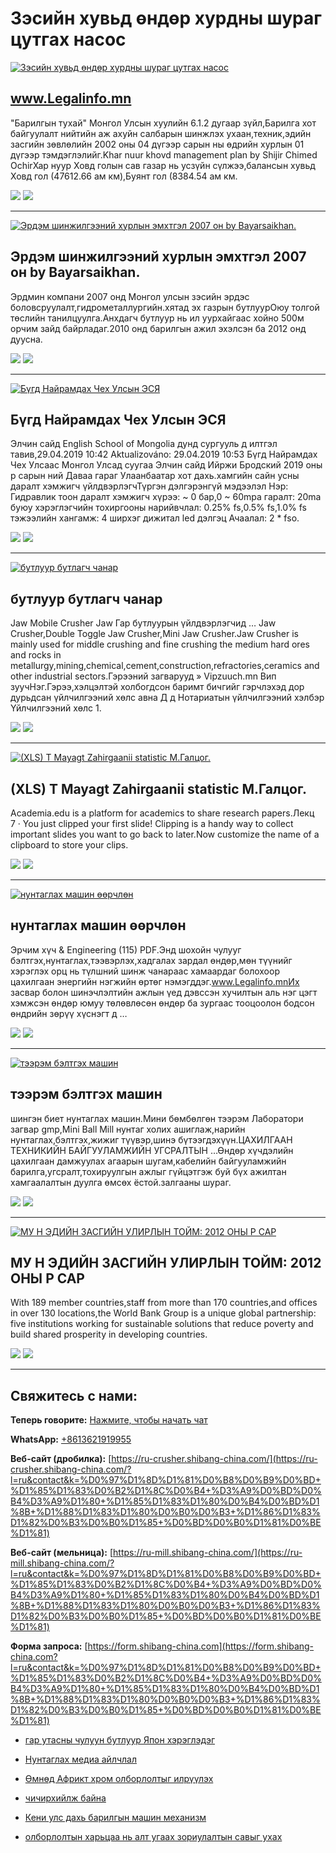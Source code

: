 # Зэсийн хувьд өндөр хурдны шураг цутгах насос

<a href="https://swt.shibang-china.com/?l=ru&img&k=%D0%97%D1%8D%D1%81%D0%B8%D0%B9%D0%BD+%D1%85%D1%83%D0%B2%D1%8C%D0%B4+%D3%A9%D0%BD%D0%B4%D3%A9%D1%80+%D1%85%D1%83%D1%80%D0%B4%D0%BD%D1%8B+%D1%88%D1%83%D1%80%D0%B0%D0%B3+%D1%86%D1%83%D1%82%D0%B3%D0%B0%D1%85+%D0%BD%D0%B0%D1%81%D0%BE%D1%81" target="_blank">![Зэсийн хувьд өндөр хурдны шураг цутгах насос](http://static.shibang-china.com/all-800x300/498.jpg)</a>

## www.Legalinfo.mn
&quot;Барилгын тухай&quot; Монгол Улсын хуулийн 6.1.2 дугаар зүйл,Барилга хот байгуулалт нийтийн аж ахуйн салбарын шинжлэх ухаан,техник,эдийн засгийн зөвлөлийн 2002 оны 04 дүгээр сарын ны өдрийн хурлын 01 дүгээр тэмдэглэлийг.Khar nuur khovd management plan by Shijir Chimed OchirХар нуур Ховд голын сав газар нь усзүйн сүлжээ,балансын хувьд Ховд гол (47612.66 ам км),Буянт гол (8384.54 ам км.


<a href="https://whatsapp.shibangsoft.com/WhatsApp.php" target="_blank" title="WhatsApp">![](http://static.shibang-china.com/icon/whatsapp.png)</a> <a href="https://swt.shibang-china.com/?l=ru&icon&k=%D0%97%D1%8D%D1%81%D0%B8%D0%B9%D0%BD+%D1%85%D1%83%D0%B2%D1%8C%D0%B4+%D3%A9%D0%BD%D0%B4%D3%A9%D1%80+%D1%85%D1%83%D1%80%D0%B4%D0%BD%D1%8B+%D1%88%D1%83%D1%80%D0%B0%D0%B3+%D1%86%D1%83%D1%82%D0%B3%D0%B0%D1%85+%D0%BD%D0%B0%D1%81%D0%BE%D1%81" target="_blank">![](http://static.shibang-china.com/icon/chat-ru.png)</a>

---

<a href="https://swt.shibang-china.com/?l=ru&img&k=%D0%97%D1%8D%D1%81%D0%B8%D0%B9%D0%BD+%D1%85%D1%83%D0%B2%D1%8C%D0%B4+%D3%A9%D0%BD%D0%B4%D3%A9%D1%80+%D1%85%D1%83%D1%80%D0%B4%D0%BD%D1%8B+%D1%88%D1%83%D1%80%D0%B0%D0%B3+%D1%86%D1%83%D1%82%D0%B3%D0%B0%D1%85+%D0%BD%D0%B0%D1%81%D0%BE%D1%81" target="_blank">![Эрдэм шинжилгээний хурлын эмхтгэл 2007 он by Bayarsaikhan.](http://static.shibang-china.com/all-800x300/877.jpg)</a>

## Эрдэм шинжилгээний хурлын эмхтгэл 2007 он by Bayarsaikhan.
Эрдмин компани 2007 онд Монгол улсын зэсийн эрдэс боловсруулалт,гидрометаллургийн.хятад эх газрын бутлуурОюу толгой төслийн танилцуулга.Анхдагч бутлуур нь ил уурхайгаас хойно 500м орчим зайд байрладаг.2010 онд барилгын ажил эхэлсэн ба 2012 онд дуусна.


<a href="https://whatsapp.shibangsoft.com/WhatsApp.php" target="_blank" title="WhatsApp">![](http://static.shibang-china.com/icon/whatsapp.png)</a> <a href="https://swt.shibang-china.com/?l=ru&icon&k=%D0%97%D1%8D%D1%81%D0%B8%D0%B9%D0%BD+%D1%85%D1%83%D0%B2%D1%8C%D0%B4+%D3%A9%D0%BD%D0%B4%D3%A9%D1%80+%D1%85%D1%83%D1%80%D0%B4%D0%BD%D1%8B+%D1%88%D1%83%D1%80%D0%B0%D0%B3+%D1%86%D1%83%D1%82%D0%B3%D0%B0%D1%85+%D0%BD%D0%B0%D1%81%D0%BE%D1%81" target="_blank">![](http://static.shibang-china.com/icon/chat-ru.png)</a>

---

<a href="https://swt.shibang-china.com/?l=ru&img&k=%D0%97%D1%8D%D1%81%D0%B8%D0%B9%D0%BD+%D1%85%D1%83%D0%B2%D1%8C%D0%B4+%D3%A9%D0%BD%D0%B4%D3%A9%D1%80+%D1%85%D1%83%D1%80%D0%B4%D0%BD%D1%8B+%D1%88%D1%83%D1%80%D0%B0%D0%B3+%D1%86%D1%83%D1%82%D0%B3%D0%B0%D1%85+%D0%BD%D0%B0%D1%81%D0%BE%D1%81" target="_blank">![Бүгд Найрамдах Чех Улсын ЭСЯ](http://static.shibang-china.com/all-800x300/641.jpg)</a>

## Бүгд Найрамдах Чех Улсын ЭСЯ
Элчин сайд English School of Mongolia дунд сургууль д илтгэл тавив,29.04.2019 10:42 Aktualizov&#225;no: 29.04.2019 10:53 Бүгд Найрамдах Чех Улсаас Монгол Улсад суугаа Элчин сайд Ийржи Бродский 2019 оны р сарын ний Даваа гараг Улаанбаатар хот дахь.хамгийн сайн усны даралт хэмжигч үйлдвэрлэгчТүргэн дэлгэрэнгүй мэдээлэл Нэр: Гидравлик тоон даралт хэмжигч хүрээ: ~ 0 бар,0 ~ 60mpa гаралт: 20ma буюу хэрэглэгчийн тохиргооны нарийвчлал: 0.25% fs,0.5% fs,1.0% fs тэжээлийн хангамж: 4 ширхэг дижитал led дэлгэц Ачаалал: 2 * fso.


<a href="https://whatsapp.shibangsoft.com/WhatsApp.php" target="_blank" title="WhatsApp">![](http://static.shibang-china.com/icon/whatsapp.png)</a> <a href="https://swt.shibang-china.com/?l=ru&icon&k=%D0%97%D1%8D%D1%81%D0%B8%D0%B9%D0%BD+%D1%85%D1%83%D0%B2%D1%8C%D0%B4+%D3%A9%D0%BD%D0%B4%D3%A9%D1%80+%D1%85%D1%83%D1%80%D0%B4%D0%BD%D1%8B+%D1%88%D1%83%D1%80%D0%B0%D0%B3+%D1%86%D1%83%D1%82%D0%B3%D0%B0%D1%85+%D0%BD%D0%B0%D1%81%D0%BE%D1%81" target="_blank">![](http://static.shibang-china.com/icon/chat-ru.png)</a>

---

<a href="https://swt.shibang-china.com/?l=ru&img&k=%D0%97%D1%8D%D1%81%D0%B8%D0%B9%D0%BD+%D1%85%D1%83%D0%B2%D1%8C%D0%B4+%D3%A9%D0%BD%D0%B4%D3%A9%D1%80+%D1%85%D1%83%D1%80%D0%B4%D0%BD%D1%8B+%D1%88%D1%83%D1%80%D0%B0%D0%B3+%D1%86%D1%83%D1%82%D0%B3%D0%B0%D1%85+%D0%BD%D0%B0%D1%81%D0%BE%D1%81" target="_blank">![бутлуур бутлагч чанар](http://static.shibang-china.com/all-800x300/141.jpg)</a>

## бутлуур бутлагч чанар
Jaw Mobile Crusher Jaw Гар бутлуурын үйлдвэрлэгчид … Jaw Crusher,Double Toggle Jaw Crusher,Mini Jaw Crusher.Jaw Crusher is mainly used for middle crushing and fine crushing the medium hard ores and rocks in metallurgy,mining,chemical,cement,construction,refractories,ceramics and other industrial sectors.Гэрээний загварууд &#187; Vipzuuch.mn Вип зуучНэг.Гэрээ,хэлцэлтэй холбогдсон баримт бичгийг гэрчлэхэд дор дурьдсан үйлчилгээний хөлс авна Д д Нотариатын үйлчилгээний хэлбэр Үйлчилгээний хөлс 1.


<a href="https://whatsapp.shibangsoft.com/WhatsApp.php" target="_blank" title="WhatsApp">![](http://static.shibang-china.com/icon/whatsapp.png)</a> <a href="https://swt.shibang-china.com/?l=ru&icon&k=%D0%97%D1%8D%D1%81%D0%B8%D0%B9%D0%BD+%D1%85%D1%83%D0%B2%D1%8C%D0%B4+%D3%A9%D0%BD%D0%B4%D3%A9%D1%80+%D1%85%D1%83%D1%80%D0%B4%D0%BD%D1%8B+%D1%88%D1%83%D1%80%D0%B0%D0%B3+%D1%86%D1%83%D1%82%D0%B3%D0%B0%D1%85+%D0%BD%D0%B0%D1%81%D0%BE%D1%81" target="_blank">![](http://static.shibang-china.com/icon/chat-ru.png)</a>

---

<a href="https://swt.shibang-china.com/?l=ru&img&k=%D0%97%D1%8D%D1%81%D0%B8%D0%B9%D0%BD+%D1%85%D1%83%D0%B2%D1%8C%D0%B4+%D3%A9%D0%BD%D0%B4%D3%A9%D1%80+%D1%85%D1%83%D1%80%D0%B4%D0%BD%D1%8B+%D1%88%D1%83%D1%80%D0%B0%D0%B3+%D1%86%D1%83%D1%82%D0%B3%D0%B0%D1%85+%D0%BD%D0%B0%D1%81%D0%BE%D1%81" target="_blank">![(XLS) T Mayagt Zahirgaanii statistic М.Галцог.](http://static.shibang-china.com/all-800x300/1068.jpg)</a>

## (XLS) T Mayagt Zahirgaanii statistic М.Галцог.
Academia.edu is a platform for academics to share research papers.Лекц 7&nbsp;&#0183;&#32;You just clipped your first slide! Clipping is a handy way to collect important slides you want to go back to later.Now customize the name of a clipboard to store your clips.


<a href="https://whatsapp.shibangsoft.com/WhatsApp.php" target="_blank" title="WhatsApp">![](http://static.shibang-china.com/icon/whatsapp.png)</a> <a href="https://swt.shibang-china.com/?l=ru&icon&k=%D0%97%D1%8D%D1%81%D0%B8%D0%B9%D0%BD+%D1%85%D1%83%D0%B2%D1%8C%D0%B4+%D3%A9%D0%BD%D0%B4%D3%A9%D1%80+%D1%85%D1%83%D1%80%D0%B4%D0%BD%D1%8B+%D1%88%D1%83%D1%80%D0%B0%D0%B3+%D1%86%D1%83%D1%82%D0%B3%D0%B0%D1%85+%D0%BD%D0%B0%D1%81%D0%BE%D1%81" target="_blank">![](http://static.shibang-china.com/icon/chat-ru.png)</a>

---

<a href="https://swt.shibang-china.com/?l=ru&img&k=%D0%97%D1%8D%D1%81%D0%B8%D0%B9%D0%BD+%D1%85%D1%83%D0%B2%D1%8C%D0%B4+%D3%A9%D0%BD%D0%B4%D3%A9%D1%80+%D1%85%D1%83%D1%80%D0%B4%D0%BD%D1%8B+%D1%88%D1%83%D1%80%D0%B0%D0%B3+%D1%86%D1%83%D1%82%D0%B3%D0%B0%D1%85+%D0%BD%D0%B0%D1%81%D0%BE%D1%81" target="_blank">![нунтаглах машин өөрчлөн](http://static.shibang-china.com/all-800x300/456.jpg)</a>

## нунтаглах машин өөрчлөн
Эрчим хүч &amp; Engineering (115) PDF.Энд шохойн чулууг бэлтгэх,нунтаглах,тээвэрлэх,хадгалах зардал өндөр,мөн түүнийг хэрэглэх орц нь түлшний шинж чанараас хамаардаг болохоор цахилгаан энергийн нэгжийн өртөг нэмэгддэг.www.Legalinfo.mnИх засвар болон шинэчлэлтийн ажлын үед дэвссэн хучилтын аль нэг цэгт хэмжсэн өндөр юмуу төлөвлөсөн өндөр ба зургаас тооцоолон бодсон өндрийн зөрүү хүснэгт д …


<a href="https://whatsapp.shibangsoft.com/WhatsApp.php" target="_blank" title="WhatsApp">![](http://static.shibang-china.com/icon/whatsapp.png)</a> <a href="https://swt.shibang-china.com/?l=ru&icon&k=%D0%97%D1%8D%D1%81%D0%B8%D0%B9%D0%BD+%D1%85%D1%83%D0%B2%D1%8C%D0%B4+%D3%A9%D0%BD%D0%B4%D3%A9%D1%80+%D1%85%D1%83%D1%80%D0%B4%D0%BD%D1%8B+%D1%88%D1%83%D1%80%D0%B0%D0%B3+%D1%86%D1%83%D1%82%D0%B3%D0%B0%D1%85+%D0%BD%D0%B0%D1%81%D0%BE%D1%81" target="_blank">![](http://static.shibang-china.com/icon/chat-ru.png)</a>

---

<a href="https://swt.shibang-china.com/?l=ru&img&k=%D0%97%D1%8D%D1%81%D0%B8%D0%B9%D0%BD+%D1%85%D1%83%D0%B2%D1%8C%D0%B4+%D3%A9%D0%BD%D0%B4%D3%A9%D1%80+%D1%85%D1%83%D1%80%D0%B4%D0%BD%D1%8B+%D1%88%D1%83%D1%80%D0%B0%D0%B3+%D1%86%D1%83%D1%82%D0%B3%D0%B0%D1%85+%D0%BD%D0%B0%D1%81%D0%BE%D1%81" target="_blank">![тээрэм бэлтгэх машин](http://static.shibang-china.com/all-800x300/31.jpg)</a>

## тээрэм бэлтгэх машин
шингэн биет нунтаглах машин.Мини бөмбөлгөн тээрэм Лаборатори загвар gmp,Mini Ball Mill нунтаг холих ашиглаж,нарийн нунтаглах,бэлтгэх,жижиг түүвэр,шинэ бүтээгдэхүүн.ЦАХИЛГААН ТЕХНИКИЙН БАЙГУУЛАМЖИЙН УГСРАЛТЫН …Өндөр хүчдэлийн цахилгаан дамжуулах агаарын шугам,кабелийн байгууламжийн барилга,угсралт,тохируулгын ажлыг гүйцэтгэж буй бүх ажилтан хамгаалалтын дуулга өмсөх ёстой.залгааны шураг.


<a href="https://whatsapp.shibangsoft.com/WhatsApp.php" target="_blank" title="WhatsApp">![](http://static.shibang-china.com/icon/whatsapp.png)</a> <a href="https://swt.shibang-china.com/?l=ru&icon&k=%D0%97%D1%8D%D1%81%D0%B8%D0%B9%D0%BD+%D1%85%D1%83%D0%B2%D1%8C%D0%B4+%D3%A9%D0%BD%D0%B4%D3%A9%D1%80+%D1%85%D1%83%D1%80%D0%B4%D0%BD%D1%8B+%D1%88%D1%83%D1%80%D0%B0%D0%B3+%D1%86%D1%83%D1%82%D0%B3%D0%B0%D1%85+%D0%BD%D0%B0%D1%81%D0%BE%D1%81" target="_blank">![](http://static.shibang-china.com/icon/chat-ru.png)</a>

---

<a href="https://swt.shibang-china.com/?l=ru&img&k=%D0%97%D1%8D%D1%81%D0%B8%D0%B9%D0%BD+%D1%85%D1%83%D0%B2%D1%8C%D0%B4+%D3%A9%D0%BD%D0%B4%D3%A9%D1%80+%D1%85%D1%83%D1%80%D0%B4%D0%BD%D1%8B+%D1%88%D1%83%D1%80%D0%B0%D0%B3+%D1%86%D1%83%D1%82%D0%B3%D0%B0%D1%85+%D0%BD%D0%B0%D1%81%D0%BE%D1%81" target="_blank">![МУ Н ЭДИЙН ЗАСГИЙН УЛИРЛЫН ТОЙМ: 2012 ОНЫ Р САР](http://static.shibang-china.com/all-800x300/1513.jpg)</a>

## МУ Н ЭДИЙН ЗАСГИЙН УЛИРЛЫН ТОЙМ: 2012 ОНЫ Р САР
With 189 member countries,staff from more than 170 countries,and offices in over 130 locations,the World Bank Group is a unique global partnership: five institutions working for sustainable solutions that reduce poverty and build shared prosperity in developing countries.

<a href="https://whatsapp.shibangsoft.com/WhatsApp.php" target="_blank" title="WhatsApp">![](http://static.shibang-china.com/icon/whatsapp.png)</a> <a href="https://swt.shibang-china.com/?l=ru&icon&k=%D0%97%D1%8D%D1%81%D0%B8%D0%B9%D0%BD+%D1%85%D1%83%D0%B2%D1%8C%D0%B4+%D3%A9%D0%BD%D0%B4%D3%A9%D1%80+%D1%85%D1%83%D1%80%D0%B4%D0%BD%D1%8B+%D1%88%D1%83%D1%80%D0%B0%D0%B3+%D1%86%D1%83%D1%82%D0%B3%D0%B0%D1%85+%D0%BD%D0%B0%D1%81%D0%BE%D1%81" target="_blank">![](http://static.shibang-china.com/icon/chat-ru.png)</a>

---
## Свяжитесь с нами:

**Теперь говорите:** [Нажмите, чтобы начать чат](https://swt.shibang-china.com?l=ru&contact&k=%D0%97%D1%8D%D1%81%D0%B8%D0%B9%D0%BD+%D1%85%D1%83%D0%B2%D1%8C%D0%B4+%D3%A9%D0%BD%D0%B4%D3%A9%D1%80+%D1%85%D1%83%D1%80%D0%B4%D0%BD%D1%8B+%D1%88%D1%83%D1%80%D0%B0%D0%B3+%D1%86%D1%83%D1%82%D0%B3%D0%B0%D1%85+%D0%BD%D0%B0%D1%81%D0%BE%D1%81)

**WhatsApp:**  [+8613621919955](https://whatsapp.shibangsoft.com/WhatsApp.php)

**Веб-сайт (дробилка):** [https://ru-crusher.shibang-china.com/](https://ru-crusher.shibang-china.com/?l=ru&contact&k=%D0%97%D1%8D%D1%81%D0%B8%D0%B9%D0%BD+%D1%85%D1%83%D0%B2%D1%8C%D0%B4+%D3%A9%D0%BD%D0%B4%D3%A9%D1%80+%D1%85%D1%83%D1%80%D0%B4%D0%BD%D1%8B+%D1%88%D1%83%D1%80%D0%B0%D0%B3+%D1%86%D1%83%D1%82%D0%B3%D0%B0%D1%85+%D0%BD%D0%B0%D1%81%D0%BE%D1%81)

**Веб-сайт (мельница):** [https://ru-mill.shibang-china.com/](https://ru-mill.shibang-china.com/?l=ru&contact&k=%D0%97%D1%8D%D1%81%D0%B8%D0%B9%D0%BD+%D1%85%D1%83%D0%B2%D1%8C%D0%B4+%D3%A9%D0%BD%D0%B4%D3%A9%D1%80+%D1%85%D1%83%D1%80%D0%B4%D0%BD%D1%8B+%D1%88%D1%83%D1%80%D0%B0%D0%B3+%D1%86%D1%83%D1%82%D0%B3%D0%B0%D1%85+%D0%BD%D0%B0%D1%81%D0%BE%D1%81)

**Форма запроса:** [https://form.shibang-china.com](https://form.shibang-china.com?l=ru&contact&k=%D0%97%D1%8D%D1%81%D0%B8%D0%B9%D0%BD+%D1%85%D1%83%D0%B2%D1%8C%D0%B4+%D3%A9%D0%BD%D0%B4%D3%A9%D1%80+%D1%85%D1%83%D1%80%D0%B4%D0%BD%D1%8B+%D1%88%D1%83%D1%80%D0%B0%D0%B3+%D1%86%D1%83%D1%82%D0%B3%D0%B0%D1%85+%D0%BD%D0%B0%D1%81%D0%BE%D1%81)

* [гар утасны чулуун бутлуур Япон хэрэглэдэг](../129/%D0%B3%D0%B0%D1%80%20%D1%83%D1%82%D0%B0%D1%81%D0%BD%D1%8B%20%D1%87%D1%83%D0%BB%D1%83%D1%83%D0%BD%20%D0%B1%D1%83%D1%82%D0%BB%D1%83%D1%83%D1%80%20%D0%AF%D0%BF%D0%BE%D0%BD%20%D1%85%D1%8D%D1%80%D1%8D%D0%B3%D0%BB%D1%8D%D0%B4%D1%8D%D0%B3.md)

* [Нунтаглах медиа айлчлал](../128/%D0%9D%D1%83%D0%BD%D1%82%D0%B0%D0%B3%D0%BB%D0%B0%D1%85%20%D0%BC%D0%B5%D0%B4%D0%B8%D0%B0%20%D0%B0%D0%B9%D0%BB%D1%87%D0%BB%D0%B0%D0%BB.md)

* [Өмнөд Африкт хром олборлолтыг илрүүлэх](../129/%D3%A8%D0%BC%D0%BD%D3%A9%D0%B4%20%D0%90%D1%84%D1%80%D0%B8%D0%BA%D1%82%20%D1%85%D1%80%D0%BE%D0%BC%20%D0%BE%D0%BB%D0%B1%D0%BE%D1%80%D0%BB%D0%BE%D0%BB%D1%82%D1%8B%D0%B3%20%D0%B8%D0%BB%D1%80%D2%AF%D2%AF%D0%BB%D1%8D%D1%85.md)

* [чичирхийлж байна](../128/%D1%87%D0%B8%D1%87%D0%B8%D1%80%D1%85%D0%B8%D0%B9%D0%BB%D0%B6%20%D0%B1%D0%B0%D0%B9%D0%BD%D0%B0.md)

* [Кени улс дахь барилгын машин механизм](../127/%D0%9A%D0%B5%D0%BD%D0%B8%20%D1%83%D0%BB%D1%81%20%D0%B4%D0%B0%D1%85%D1%8C%20%D0%B1%D0%B0%D1%80%D0%B8%D0%BB%D0%B3%D1%8B%D0%BD%20%D0%BC%D0%B0%D1%88%D0%B8%D0%BD%20%D0%BC%D0%B5%D1%85%D0%B0%D0%BD%D0%B8%D0%B7%D0%BC.md)

* [олборлолтын харьцаа нь алт угаах зориулалтын савыг ухах](../128/%D0%BE%D0%BB%D0%B1%D0%BE%D1%80%D0%BB%D0%BE%D0%BB%D1%82%D1%8B%D0%BD%20%D1%85%D0%B0%D1%80%D1%8C%D1%86%D0%B0%D0%B0%20%D0%BD%D1%8C%20%D0%B0%D0%BB%D1%82%20%D1%83%D0%B3%D0%B0%D0%B0%D1%85%20%D0%B7%D0%BE%D1%80%D0%B8%D1%83%D0%BB%D0%B0%D0%BB%D1%82%D1%8B%D0%BD%20%D1%81%D0%B0%D0%B2%D1%8B%D0%B3%20%D1%83%D1%85%D0%B0%D1%85.md)